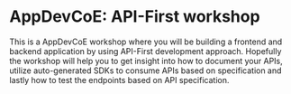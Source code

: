 # AppDevCoE: API-First workshop

This is a AppDevCoE workshop where you will be building a frontend and backend application by using API-First development approach. Hopefully the workshop will help you to get insight into how to document your APIs, utilize auto-generated SDKs to consume APIs based on specification and lastly how to test the endpoints based on API specification.

